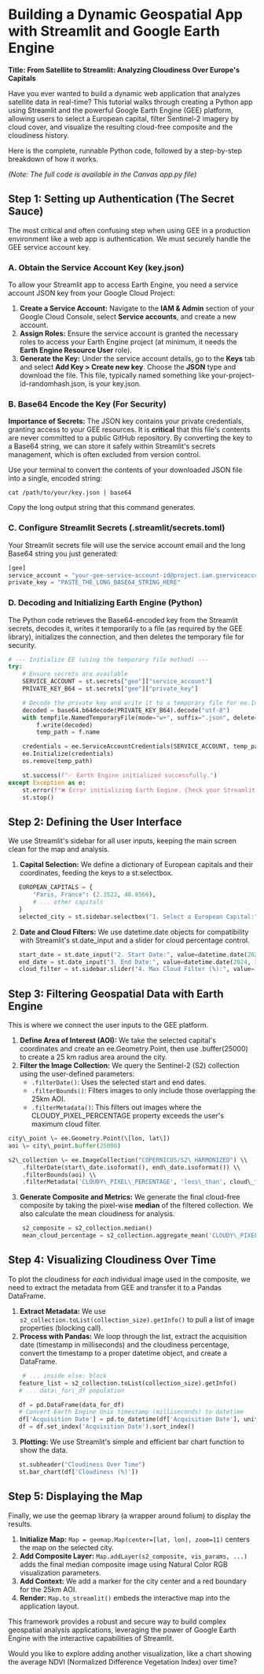 # **Building a Dynamic Geospatial App with Streamlit and Google Earth Engine**

**Title: From Satellite to Streamlit: Analyzing Cloudiness Over Europe's Capitals**

Have you ever wanted to build a dynamic web application that analyzes satellite data in real-time? This tutorial walks through creating a Python app using Streamlit and the powerful Google Earth Engine (GEE) platform, allowing users to select a European capital, filter Sentinel-2 imagery by cloud cover, and visualize the resulting cloud-free composite and the cloudiness history.

Here is the complete, runnable Python code, followed by a step-by-step breakdown of how it works.

*(Note: The full code is available in the Canvas app.py file)*

## **Step 1: Setting up Authentication (The Secret Sauce)**

The most critical and often confusing step when using GEE in a production environment like a web app is authentication. We must securely handle the GEE service account key.

### **A. Obtain the Service Account Key (key.json)**

To allow your Streamlit app to access Earth Engine, you need a service account JSON key from your Google Cloud Project:

1. **Create a Service Account:** Navigate to the **IAM & Admin** section of your Google Cloud Console, select **Service accounts**, and create a new account.  
2. **Assign Roles:** Ensure the service account is granted the necessary roles to access your Earth Engine project (at minimum, it needs the **Earth Engine Resource User** role).  
3. **Generate the Key:** Under the service account details, go to the **Keys** tab and select **Add Key \> Create new key**. Choose the **JSON** type and download the file. This file, typically named something like your-project-id-randomhash.json, is your key.json.

### **B. Base64 Encode the Key (For Security)**

**Importance of Secrets:** The JSON key contains your private credentials, granting access to your GEE resources. It is **critical** that this file's contents are never committed to a public GitHub repository. By converting the key to a Base64 string, we can store it safely within Streamlit's secrets management, which is often excluded from version control.

Use your terminal to convert the contents of your downloaded JSON file into a single, encoded string:

```commandline
cat /path/to/your/key.json | base64
```

Copy the long output string that this command generates.

### **C. Configure Streamlit Secrets (.streamlit/secrets.toml)**

Your Streamlit secrets file will use the service account email and the long Base64 string you just generated:

```python
[gee]  
service_account = "your-gee-service-account-id@project.iam.gserviceaccount.com"  
private_key = "PASTE_THE_LONG_BASE64_STRING_HERE"
```


### **D. Decoding and Initializing Earth Engine (Python)**

The Python code retrieves the Base64-encoded key from the Streamlit secrets, decodes it, writes it temporarily to a file (as required by the GEE library), initializes the connection, and then deletes the temporary file for security.

```python
# --- Initialize EE (using the temporary file method) ---
try:
    # Ensure secrets are available
    SERVICE_ACCOUNT = st.secrets["gee"]["service_account"]
    PRIVATE_KEY_B64 = st.secrets["gee"]["private_key"]

    # Decode the private key and write it to a temporary file for ee.Initialize
    decoded = base64.b64decode(PRIVATE_KEY_B64).decode("utf-8")
    with tempfile.NamedTemporaryFile(mode="w+", suffix=".json", delete=False) as f:
        f.write(decoded)
        temp_path = f.name

    credentials = ee.ServiceAccountCredentials(SERVICE_ACCOUNT, temp_path)
    ee.Initialize(credentials)
    os.remove(temp_path)

    st.success(f"✅ Earth Engine initialized successfully.")
except Exception as e:
    st.error(f"❌ Error initializing Earth Engine. Check your Streamlit secrets configuration. Error: {e}")
    st.stop()
```

## **Step 2: Defining the User Interface**

We use Streamlit's sidebar for all user inputs, keeping the main screen clean for the map and analysis.

1. **Capital Selection:** We define a dictionary of European capitals and their coordinates, feeding the keys to a st.selectbox. 

```python
   EUROPEAN_CAPITALS = {  
       "Paris, France": (2.3522, 48.8566),  
       # ... other capitals  
   }  
   selected_city = st.sidebar.selectbox("1. Select a European Capital:", options=list(EUROPEAN_CAPITALS.keys()))
```


2. **Date and Cloud Filters:** We use datetime.date objects for compatibility with Streamlit's st.date_input and a slider for cloud percentage control.  

```python
   start_date = st.date_input("2. Start Date:", value=datetime.date(2023, 9, 1))  
   end_date = st.date_input("3. End Date:", value=datetime.date(2024, 3, 1))  
   cloud_filter = st.sidebar.slider("4. Max Cloud Filter (%):", value=15)
```
## **Step 3: Filtering Geospatial Data with Earth Engine**

This is where we connect the user inputs to the GEE platform.

1. **Define Area of Interest (AOI):** We take the selected capital's coordinates and create an ee.Geometry.Point, then use .buffer(25000) to create a 25 km radius area around the city.  
2. **Filter the Image Collection:** We query the Sentinel-2 (S2) collection using the user-defined parameters:  
   * `.filterDate()`: Uses the selected start and end dates.  
   * `.filterBounds()`: Filters images to only include those overlapping the 25km AOI.  
   * `.filterMetadata()`: This filters out images where the CLOUDY_PIXEL_PERCENTAGE property exceeds the user's maximum cloud filter.

```python
city\_point \= ee.Geometry.Point(\[lon, lat\])  
aoi \= city\_point.buffer(25000)

s2\_collection \= ee.ImageCollection("COPERNICUS/S2\_HARMONIZED") \\  
    .filterDate(start\_date.isoformat(), end\_date.isoformat()) \\  
    .filterBounds(aoi) \\  
    .filterMetadata('CLOUDY\_PIXEL\_PERCENTAGE', 'less\_than', cloud\_filter)
```
3. **Generate Composite and Metrics:** We generate the final cloud-free composite by taking the pixel-wise **median** of the filtered collection. We also calculate the mean cloudiness for analysis.  

```python
    s2_composite = s2_collection.median()  
    mean_cloud_percentage = s2_collection.aggregate_mean('CLOUDY\_PIXEL\_PERCENTAGE').getInfo()
```

## **Step 4: Visualizing Cloudiness Over Time**

To plot the cloudiness for *each* individual image used in the composite, we need to extract the metadata from GEE and transfer it to a Pandas DataFrame.

1. **Extract Metadata:** We use `s2_collection.toList(collection_size).getInfo()` to pull a list of image properties (blocking call).  
2. **Process with Pandas:** We loop through the list, extract the acquisition date (timestamp in milliseconds) and the cloudiness percentage, convert the timestamp to a proper datetime object, and create a DataFrame.  
  
```python
    # ... inside else: block  
   feature_list = s2_collection.toList(collection_size).getInfo()  
   # ... data\_for\_df population

   df = pd.DataFrame(data_for_df)  
   # Convert Earth Engine Unix timestamp (milliseconds) to datetime  
   df['Acquisition Date'] = pd.to_datetime(df['Acquisition Date'], unit='ms')  
   df = df.set_index('Acquisition Date').sort_index()
``` 

3. **Plotting:** We use Streamlit's simple and efficient bar chart function to show the data.  

```python
   st.subheader("Cloudiness Over Time")  
   st.bar_chart(df['Cloudiness (%)']) 
```
## **Step 5: Displaying the Map**

Finally, we use the geemap library (a wrapper around folium) to display the results.

1. **Initialize Map:** `Map = geemap.Map(center=[lat, lon], zoom=11)` centers the map on the selected city.  
2. **Add Composite Layer:** `Map.addLayer(s2_composite, vis_params, ...)` adds the final median composite image using Natural Color RGB visualization parameters.  
3. **Add Context:** We add a marker for the city center and a red boundary for the 25km AOI.  
4. **Render:** `Map.to_streamlit()` embeds the interactive map into the application layout.

This framework provides a robust and secure way to build complex geospatial analysis applications, leveraging the power of Google Earth Engine with the interactive capabilities of Streamlit.

Would you like to explore adding another visualization, like a chart showing the average NDVI (Normalized Difference Vegetation Index) over time?